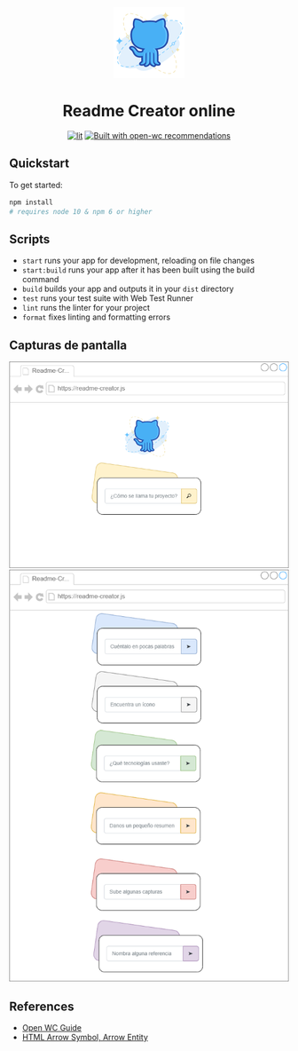 <p align="center">
  <img src="./docs/img/readme-creator-icon.webp"></img>
</p>

<div align="center">

# Readme Creator online

[![lit](https://img.shields.io/badge/Lit-2.2.7-blue.svg)](https://www.djangoproject.com/)
[![Built with open-wc recommendations](https://img.shields.io/badge/open--wc/create-0.38.63-blue.svg)](https://github.com/open-wc)

</div>

## Quickstart

To get started:

```bash
npm install
# requires node 10 & npm 6 or higher
```

## Scripts

- `start` runs your app for development, reloading on file changes
- `start:build` runs your app after it has been built using the build command
- `build` builds your app and outputs it in your `dist` directory
- `test` runs your test suite with Web Test Runner
- `lint` runs the linter for your project
- `format` fixes linting and formatting errors


## Capturas de pantalla

<div align="center">
  <a href="https://marfullsen.github.io/" rel="noopener">
  <img src="./docs/img/readme-creator-online.png" alt="Screenshot"></a>
</div>

<div align="center">
  <a href="https://marfullsen.github.io/" rel="noopener">
  <img src="./docs/img/readme-creator-disambiguation.png" alt="Screenshot"></a>
</div>

## References

- [Open WC Guide](https://open-wc.org/guides/)
- [HTML Arrow Symbol, Arrow Entity](https://www.toptal.com/designers/htmlarrows/arrows/)